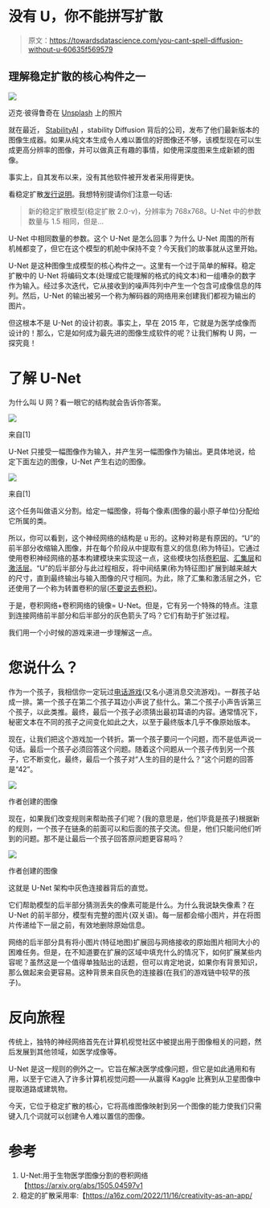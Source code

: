 # 没有 U，你不能拼写扩散

> 原文：<https://towardsdatascience.com/you-cant-spell-diffusion-without-u-60635f569579>

## 理解稳定扩散的核心构件之一

![](img/a5cd4c3cec8f7be7cb1f080d48966fee.png)

迈克·彼得鲁奇在 [Unsplash](https://unsplash.com?utm_source=medium&utm_medium=referral) 上的照片

就在最近， [StabilityAI](https://stability.ai/blog/stable-diffusion-v2-release) ，stability Diffusion 背后的公司，发布了他们最新版本的图像生成器。如果从纯文本生成令人难以置信的好图像还不够，该模型现在可以生成更高分辨率的图像，并可以做真正有趣的事情，如使用深度图来生成新颖的图像。

事实上，自其发布以来，没有其他软件被开发者采用得更快。

看稳定扩散[发行说明](https://github.com/Stability-AI/stablediffusion#news)。我想特别提请你们注意一句话:

> 新的稳定扩散模型(稳定扩散 2.0-v)，分辨率为 768x768。U-Net 中的参数数量与 1.5 相同，但是…

U-Net 中相同数量的参数。这个 U-Net 是怎么回事？为什么 U-Net 周围的所有机械都变了，但它在这个模型的机舱中保持不变？今天我们的故事就从这里开始。

U-Net 是这种图像生成模型的核心构件之一。这里有一个过于简单的解释。稳定扩散中的 U-Net 将编码文本(处理成它能理解的格式的纯文本)和一组嘈杂的数字作为输入。经过多次迭代，它从接收到的噪声阵列中产生一个包含可成像信息的阵列。然后，U-Net 的输出被另一个称为解码器的网络用来创建我们都视为输出的图片。

但这根本不是 U-Net 的设计初衷。事实上，早在 2015 年，它就是为医学成像而设计的！那么，它是如何成为最先进的图像生成软件的呢？让我们解构 U 网，一探究竟！

# 了解 U-Net

为什么叫 U 网？看一眼它的结构就会告诉你答案。

![](img/db5872e7c85f3c2759d11bf9c5ab725b.png)

来自[1]

U-Net 只接受一幅图像作为输入，并产生另一幅图像作为输出。更具体地说，给定下面左边的图像，U-Net 产生右边的图像。

![](img/011a7e56e83f20cb3c2f450498f7f55a.png)

来自[1]

这个任务叫做语义分割。给定一幅图像，将每个像素(图像的最小原子单位)分配给它所属的类。

所以，你可以看到，这个神经网络的结构是 u 形的。这种对称是有原因的。“U”的前半部分收缩输入图像，并在每个阶段从中提取有意义的信息(称为特征)。它通过使用卷积神经网络的基本构建模块来实现这一点，这些模块包括[卷积层](https://paperswithcode.com/method/convolution)、[汇集层](https://paperswithcode.com/method/max-pooling)和[激活层](https://paperswithcode.com/method/relu)。“U”的后半部分与此过程相反，将中间结果(称为特征图)扩展到越来越大的尺寸，直到最终输出与输入图像的尺寸相同。为此，除了汇集和激活层之外，它还使用了一个称为转置卷积的层([不要说去卷积](https://datascience.stackexchange.com/questions/6107/what-are-deconvolutional-layers))。

于是，卷积网络+卷积网络的镜像= U-Net。但是，它有另一个特殊的特点。注意到连接网络前半部分和后半部分的灰色箭头了吗？它们有助于扩张过程。

我们用一个小时候的游戏来进一步理解这一点。

# 您说什么？

作为一个孩子，我相信你一定玩过[电话游戏](https://www.wikihow.com/Play-the-Telephone-Game)(又名小道消息交流游戏)。一群孩子站成一排。第一个孩子在第二个孩子耳边小声说了些什么。第二个孩子小声告诉第三个孩子，以此类推。最终，最后一个孩子必须猜出最初耳语的内容。通常情况下，秘密文本在不同的孩子之间变化如此之大，以至于最终版本几乎不像原始版本。

现在，让我们把这个游戏加一个转折。第一个孩子要问一个问题，而不是低声说一句话。最后一个孩子必须回答这个问题。随着这个问题从一个孩子传到另一个孩子，它不断变化，最终，最后一个孩子对“人生的目的是什么？”这个问题的回答是“42”。

![](img/e701317db8d3ed207c779c30b4946830.png)

作者创建的图像

现在，如果我们改变规则来帮助孩子们呢？(我的意思是，他们毕竟是孩子)根据新的规则，一个孩子在链条的前面可以和后面的孩子交流。但是，他们只能问他们听到的问题。那不是让最后一个孩子回答原问题更容易吗？

![](img/1b46c44223dc440e1637dc95de79e308.png)

作者创建的图像

这就是 U-Net 架构中灰色连接器背后的直觉。

它们帮助模型的后半部分猜测丢失的像素可能是什么。为什么我说缺失像素？在 U-Net 的前半部分，模型有完整的图片(双关语)。每一层都会缩小图片，并在将图片传递给下一层之前，有效地删除原始信息。

网络的后半部分具有将小图片(特征地图)扩展回与网络接收的原始图片相同大小的困难任务。但是，在不知道要在扩展的区域中填充什么的情况下，如何扩展某些内容呢？虽然这是一个值得单独贴出的话题，但可以肯定地说，如果你有背景知识，那么做起来会更容易。这种背景来自灰色的连接器(在我们的游戏链中较早的孩子)。

# 反向旅程

传统上，独特的神经网络首先在计算机视觉社区中被提出用于图像相关的问题，然后发展到其他领域，如医学成像等。

U-Net 是这一规则的例外之一。它旨在解决医学成像问题，但它是如此通用和有用，以至于它进入了许多计算机视觉问题——从赢得 Kaggle 比赛到从卫星图像中提取道路或建筑物。

今天，它位于稳定扩散的核心，它将高维图像映射到另一个图像的能力使我们只需键入几个词就可以创建令人难以置信的图像。

# 参考

1.  U-Net:用于生物医学图像分割的卷积网络【https://arxiv.org/abs/1505.04597v1 
2.  稳定的扩散采用率:【https://a16z.com/2022/11/16/creativity-as-an-app/ 